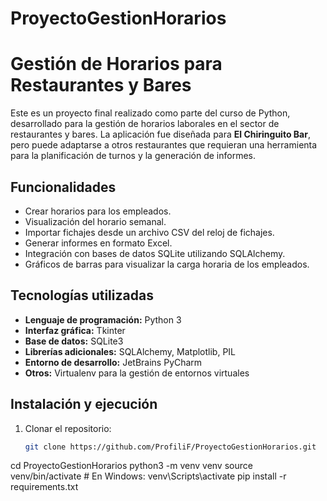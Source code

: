 # ProyectoGestionHorarios
# Gestión de Horarios para Restaurantes y Bares

Este es un proyecto final realizado como parte del curso de Python, desarrollado para la gestión de horarios laborales en el sector de restaurantes y bares. La aplicación fue diseñada para **El Chiringuito Bar**, pero puede adaptarse a otros restaurantes que requieran una herramienta para la planificación de turnos y la generación de informes.

## Funcionalidades

- Crear horarios para los empleados.
- Visualización del horario semanal.
- Importar fichajes desde un archivo CSV del reloj de fichajes.
- Generar informes en formato Excel.
- Integración con bases de datos SQLite utilizando SQLAlchemy.
- Gráficos de barras para visualizar la carga horaria de los empleados.

## Tecnologías utilizadas

- **Lenguaje de programación:** Python 3
- **Interfaz gráfica:** Tkinter
- **Base de datos:** SQLite3
- **Librerías adicionales:** SQLAlchemy, Matplotlib, PIL
- **Entorno de desarrollo:** JetBrains PyCharm
- **Otros:** Virtualenv para la gestión de entornos virtuales

## Instalación y ejecución

1. Clonar el repositorio:
   ```bash
   git clone https://github.com/ProfiliF/ProyectoGestionHorarios.git

cd ProyectoGestionHorarios
python3 -m venv venv
source venv/bin/activate  # En Windows: venv\Scripts\activate
pip install -r requirements.txt
